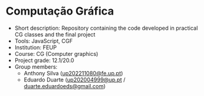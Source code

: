 # Computação Gráfica
* Short description: Repository containing the code developed in practical CG classes and the final project
* Tools: JavaScript, CGF
* Institution: FEUP
* Course: CG (Computer graphics)
* Project grade: 12.1/20.0
* Group members: 
  * Anthony Silva (up202211080@fe.up.pt)
  * Eduardo Duarte (up202004999@up.pt / duarte.eduardoeds@gmail.com)
